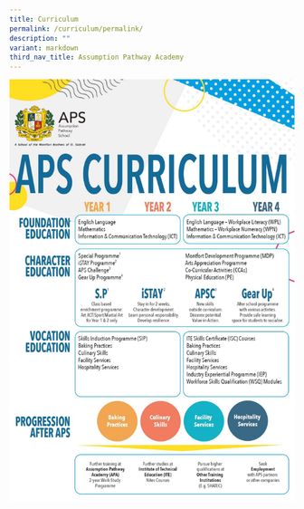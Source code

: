 ```yaml
---
title: Curriculum
permalink: /curriculum/permalink/
description: ""
variant: markdown
third_nav_title: Assumption Pathway Academy
---
```

![](/images/Curriculum/APS_Curriculum_2024.jpg)